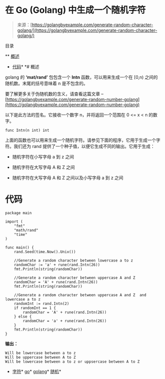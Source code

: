 <!--yml

分类：未分类

日期：2024-10-13 06:16:30

-->

# 在 Go (Golang) 中生成一个随机字符

> 来源：[https://golangbyexample.com/generate-random-character-golang/](https://golangbyexample.com/generate-random-character-golang/)

目录

**   [概述](#Overview "Overview")

+   [代码](#Code "Code")*  *# 概述

golang 的 **‘mat/rand’** 包包含一个 **Intn** 函数，可以用来生成一个在 [0,n) 之间的随机数。末尾的括号意味着 n 是不包含的。

要了解更多关于伪随机数的含义，请查看这篇文章 – [https://golangbyexample.com/generate-random-number-golang](https://golangbyexample.com/generate-random-number-golang)

以下是此方法的签名。它接收一个数字 n，并将返回一个范围在 0 <= x < n 的数字。

```
func Intn(n int) int
```

上面的函数也可以用来生成一个随机字符。请参见下面的程序，它用于生成一个字符。我们还为 rand 提供了一个种子值，以便它生成不同的输出。它用于生成：

+   随机字符在小写字母 a 到 z 之间

+   随机字符在大写字母 A 和 Z 之间

+   随机字符在大写字母 A 和 Z 之间以及小写字母 a 到 z 之间

# **代码**

```
package main

import (
    "fmt"
    "math/rand"
    "time"
)

func main() {
    rand.Seed(time.Now().Unix())

    //Generate a random character between lowercase a to z
    randomChar := 'a' + rune(rand.Intn(26))
    fmt.Println(string(randomChar))

    //Generate a random character between uppercase A and Z
    randomChar = 'A' + rune(rand.Intn(26))
    fmt.Println(string(randomChar))

    //Generate a random character between uppercase A and Z  and lowercase a to z
    randomInt := rand.Intn(2)
    if randomInt == 1 {
        randomChar = 'A' + rune(rand.Intn(26))
    } else {
        randomChar = 'a' + rune(rand.Intn(26))
    }
    fmt.Println(string(randomChar))
}
```

**输出：**

```
Will be lowercase between a to z
Will be uppercase between A to Z
Will be lowercase between a to z or uppsercase between A to Z
```

+   [字符](https://golangbyexample.com/tag/character/)*   [go](https://golangbyexample.com/tag/go/)*   [golang](https://golangbyexample.com/tag/golang/)*   [随机](https://golangbyexample.com/tag/random/)*
